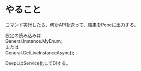 ﻿# やること

コマンド実行したら、何かAPIを送って、結果をPeneに出力する。

設定の読み込みは  
General.Instance.MyEnum;  
または  
General.GetLiveInstanceAsync();

DeepLはService化してDIする。

